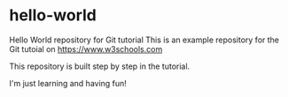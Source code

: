 # hello-world
Hello World repository for Git tutorial
This is an example repository for the Git tutoial on https://www.w3schools.com

This repository is built step by step in the tutorial.

I'm just learning and having fun!
